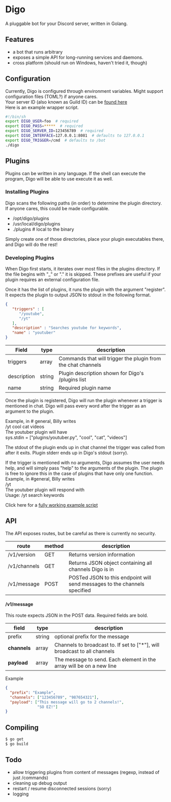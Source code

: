 # Digo
A pluggable bot for your Discord server, written in Golang.

## Features
* a bot that runs arbitrary 
* exposes a simple API for long-running services and daemons.
* cross platform (should run on Windows, haven't tried it, though)

## Configuration
Currently, Digo is configured through environment variables. Might support configuration files (TOML?) if anyone cares.  
Your server ID (also known as Guild ID) can be [found here](https://support.discordapp.com/hc/en-us/articles/206346498)  
Here is an example wrapper script.

```sh
#!/bin/sh
export DIGO_USER=foo  # required
export DIGO_PASS=*****  # required
export DIGO_SERVER_ID=123456789  # required
export DIGO_INTERFACE=127.0.0.1:8081  # defaults to 127.0.0.1
export DIGO_TRIGGER=/cmd  # defaults to /bot
./digo
```

## Plugins
Plugins can be written in any language. If the shell can execute the program, Digo will be able to use execute it as well.

### Installing Plugins
Digo scans the following paths (in order) to determine the plugin directory. If anyone cares, this could be made configurable.

* /opt/digo/plugins
* /usr/local/digo/plugins
* ./plugins  # local to the binary

Simply create one of those directories, place your plugin executables there, and Digo will do the rest!

### Developing Plugins

When Digo first starts, it iterates over most files in the plugins directory. If the file begins with "_" or "." it is skipped. These prefixes are useful if your plugin requires an external configuration file.

Once it has the list of plugins, it runs the plugin with the argument "register". It expects the plugin to output JSON to stdout in the following format.

```json
{
   "triggers" : [
      "/youtube",
      "/yt"
   ],
   "description" : "Searches youtube for keywords",
   "name" : "youtuber"
}
```

Field       | type   | description
------------|--------|------------
triggers    | array  | Commands that will trigger the plugin from the chat channels
description | string | Plugin description shown for Digo's /plugins list
name        | string | Required plugin name

Once the plugin is registered, Digo will run the plugin whenever a trigger is mentioned in chat. Digo will pass every word after the trigger as an argument to the plugin.

Example, in # general, Billy writes  
/yt cool cat videos  
The youtuber plugin will have  
sys.stdin = ["plugins/youtuber.py", "cool", "cat", "videos"]  

The stdout of the plugin ends up in chat channel the trigger was called from after it exits.
Plugin stderr ends up in Digo's stdout (sorry).  

If the trigger is mentioned with no arguments, Digo assumes the user needs help, and will simply pass "help" to the arguments of the plugin. The plugin is free to ignore this in the case of plugins that have only one function.
Example, in #general, Billy writes  
/yt  
The youtuber plugin will respond with  
Usage: /yt search keywords  

Click here for a [fully working example script](examples/youtuber.py)


## API
The API exposes routes, but be careful as there is currently no security.

route         | method | description
--------------|--------|------------
/v1/version   | GET    | Returns version information
/v1/channels  | GET    | Returns JSON object containing all channels Digo is in
/v1/message   | POST   | POSTed JSON to this endpoint will send messages to the channels specified

#### /v1/message
This route expects JSON in the POST data. Required fields are bold.

field       | type   | description
------------|--------|------------
prefix      | string | optional prefix for the message
**channels**| array  | Channels to broadcast to. If set to ["*"], will broadcast to all channels
**payload** | array  | The message to send. Each element in the array will be on a new line

Example
```json
{
  "prefix": "Example",
  "channels": ["123456789", "987654321"],
  "payload": ["This message will go to 2 channels!",
              "SO EZ!"]
}

```

## Compiling
```sh
$ go get
$ go build
```

## Todo
* allow triggering plugins from content of messages (regexp, instead of just /commands)
* cleaning up debug output
* restart / resume disconnected sessions (sorry)
* logging
